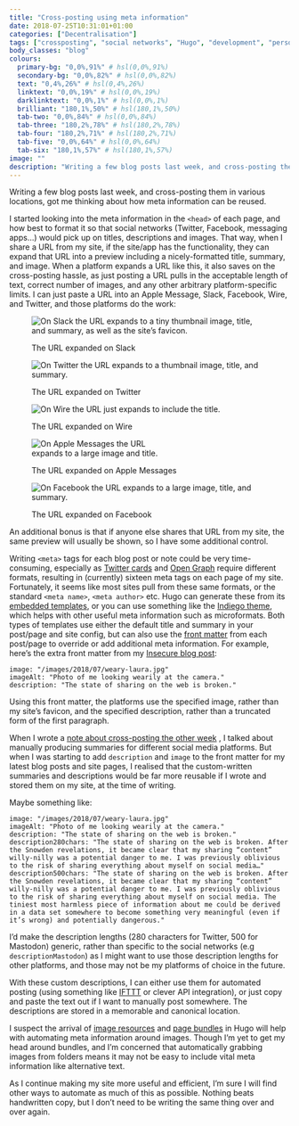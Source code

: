 ```yaml
---
title: "Cross-posting using meta information"
date: 2018-07-25T10:31:01+01:00
categories: ["Decentralisation"]
tags: ["crossposting", "social networks", "Hugo", "development", "personal websites"]
body_classes: "blog"
colours:
  primary-bg: "0,0%,91%" # hsl(0,0%,91%)
  secondary-bg: "0,0%,82%" # hsl(0,0%,82%)
  text: "0,4%,26%" # hsl(0,4%,26%)
  linktext: "0,0%,19%" # hsl(0,0%,19%)
  darklinktext: "0,0%,1%" # hsl(0,0%,1%)
  brilliant: "180,1%,50%" # hsl(180,1%,50%)
  tab-two: "0,0%,84%" # hsl(0,0%,84%)
  tab-three: "180,2%,78%" # hsl(180,2%,78%)
  tab-four: "180,2%,71%" # hsl(180,2%,71%)
  tab-five: "0,0%,64%" # hsl(0,0%,64%)
  tab-six: "180,1%,57%" # hsl(180,1%,57%)
image: ""
description: "Writing a few blog posts last week, and cross-posting them in various locations, got me thinking about how meta information can be reused."
---
```


Writing a few blog posts last week, and cross-posting them in various locations, got me thinking about how meta information can be reused.

I started looking into the meta information in the `<head>` of each page, and how best to format it so that social networks (Twitter, Facebook, messaging apps…) would pick up on titles, descriptions and images. That way, when I share a URL from my site, if the site/app has the functionality, they can expand that URL into a preview including a nicely-formatted title, summary, and image. When a platform expands a URL like this, it also saves on the cross-posting hassle, as just posting a URL pulls in the acceptable length of text, correct number of images, and any other arbitrary platform-specific limits. I can just paste a URL into an Apple Message, Slack, Facebook, Wire, and Twitter, and those platforms do the work:

<figure> 
    <img src="/images/2018/07/on-slack.jpg" alt="On Slack the URL expands to a tiny thumbnail image, title, and summary, as well as the site’s favicon." style="max-width:482px;">
    <figcaption><p>The URL expanded on Slack</p></figcaption>
</figure>
<figure> 
    <img src="/images/2018/07/on-twitter.png" alt="On Twitter the URL expands to a thumbnail image, title, and summary." style="max-width:587px;">
    <figcaption><p>The URL expanded on Twitter</p></figcaption>
</figure>
<figure> 
    <img src="/images/2018/07/on-wire.jpg" alt="On Wire the URL just expands to include the title."  style="max-width:475px;">
    <figcaption><p>The URL expanded on Wire</p></figcaption>
</figure>
<figure> 
    <img src="/images/2018/07/on-messages.png" alt="On Apple Messages the URL expands to a large image and title." style="max-width:227px;">
    <figcaption><p>The URL expanded on Apple Messages</p></figcaption>
</figure>
<figure> 
    <img src="/images/2018/07/on-facebook.png" alt="On Facebook the URL expands to a large image, title, and summary." style="max-width:502px;">
    <figcaption><p>The URL expanded on Facebook</p></figcaption>
</figure>

An additional bonus is that if anyone else shares that URL from my site, the same preview will usually be shown, so I have some additional control.

Writing `<meta>` tags for each blog post or note could be very time-consuming, especially as [Twitter cards](https://developer.twitter.com/en/docs/tweets/optimize-with-cards/overview/abouts-cards.html)
 and [Open Graph](http://ogp.me)
 require different formats, resulting in (currently) sixteen meta tags on each page of my site. Fortunately, it seems like most sites pull from these same formats, or the standard `<meta name>`, `<meta author>` etc. Hugo can generate these from its [embedded templates](https://github.com/gohugoio/hugo/tree/master/tpl/tplimpl/embedded/templates), or you can use something like the [Indiego theme](https://www.indiego.org.uk), which helps with other useful meta information such as microformats. Both types of templates use either the default title and summary in your post/page and site config, but can also use the [front matter](https://gohugo.io/content-management/front-matter#readout) from each post/page to override or add additional meta information. For example, here’s the extra front matter from my [Insecure blog post](/insecure):

```
image: "/images/2018/07/weary-laura.jpg"
imageAlt: "Photo of me looking wearily at the camera."
description: "The state of sharing on the web is broken."
```

Using this front matter, the platforms use the specified image, rather than my site’s favicon, and the specified description, rather than a truncated form of the first paragraph.

When I wrote a [note about cross-posting the other week](/notes/2018/07/17/18/08/)
, I talked about manually producing summaries for different social media platforms. But when I was starting to add `description` and `image` to the front matter for my latest blog posts and site pages, I realised that the custom-written summaries and descriptions would be far more reusable if I wrote and stored them on my site, at the time of writing.

Maybe something like:

```
image: "/images/2018/07/weary-laura.jpg"
imageAlt: "Photo of me looking wearily at the camera."
description: "The state of sharing on the web is broken."
description280chars: "The state of sharing on the web is broken. After the Snowden revelations, it became clear that my sharing “content” willy-nilly was a potential danger to me. I was previously oblivious to the risk of sharing everything about myself on social media…"
description500chars: "The state of sharing on the web is broken. After the Snowden revelations, it became clear that my sharing “content” willy-nilly was a potential danger to me. I was previously oblivious to the risk of sharing everything about myself on social media. The tiniest most harmless piece of information about me could be derived in a data set somewhere to become something very meaningful (even if it’s wrong) and potentially dangerous."
```

I’d make the description lengths (280 characters for Twitter, 500 for Mastodon) generic, rather than specific to the social networks (e.g `descriptionMastodon`) as I might want to use those description lengths for other platforms, and those may not be my platforms of choice in the future.

With these custom descriptions, I can either use them for automated posting (using something like [IFTTT](https://ifttt.com) or clever API integration), or just copy and paste the text out if I want to manually post somewhere. The descriptions are stored in a memorable and canonical location.

I suspect the arrival of [image resources](https://gohugo.io/content-management/image-processing/#the-image-page-resource) and [page bundles](https://gohugo.io/content-management/organization/#page-bundles) in Hugo will help with automating meta information around images. Though I’m yet to get my head around bundles, and I’m concerned that automatically grabbing images from folders means it may not be easy to include vital meta information like alternative text.

As I continue making my site more useful and efficient, I’m sure I will find other ways to automate as much of this as possible. Nothing beats handwritten copy, but I don’t need to be writing the same thing over and over again.
